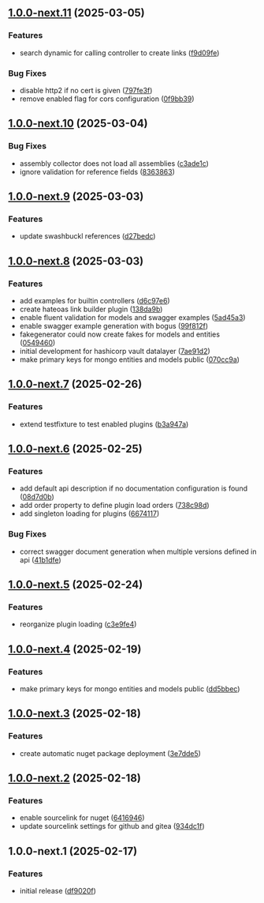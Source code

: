 ## [1.0.0-next.11](https://git.x-breitschaft.de/global/xsdk/compare/v1.0.0-next.10...v1.0.0-next.11) (2025-03-05)

### Features

* search dynamic for calling controller to create links ([f9d09fe](https://git.x-breitschaft.de/global/xsdk/commit/f9d09fecc848ae061445efa908ad71dfd72a6be2))

### Bug Fixes

* disable http2 if no cert is given ([797fe3f](https://git.x-breitschaft.de/global/xsdk/commit/797fe3f1d0ac56f71bb9065722bdb1265ef59ffc))
* remove enabled flag for cors configuration ([0f9bb39](https://git.x-breitschaft.de/global/xsdk/commit/0f9bb390a7bd785492cbb374f9cad8bfeb22aa6b))

## [1.0.0-next.10](https://git.x-breitschaft.de/global/xsdk/compare/v1.0.0-next.9...v1.0.0-next.10) (2025-03-04)

### Bug Fixes

* assembly collector does not load all assemblies ([c3ade1c](https://git.x-breitschaft.de/global/xsdk/commit/c3ade1c722be6bc5c992494a98fa93da4917586f))
* ignore validation for reference fields ([8363863](https://git.x-breitschaft.de/global/xsdk/commit/83638633f8367e0439bd2af01946596169e697a1))

## [1.0.0-next.9](https://git.x-breitschaft.de/global/xsdk/compare/v1.0.0-next.8...v1.0.0-next.9) (2025-03-03)

### Features

* update swashbuckl references ([d27bedc](https://git.x-breitschaft.de/global/xsdk/commit/d27bedcdfe27fd3ea27c7fed6b86feed7c6690dc))

## [1.0.0-next.8](https://git.x-breitschaft.de/global/xsdk/compare/v1.0.0-next.7...v1.0.0-next.8) (2025-03-03)

### Features

* add examples for builtin controllers ([d6c97e6](https://git.x-breitschaft.de/global/xsdk/commit/d6c97e61a7c83887b794cf7b8ed8dc714f427bfb))
* create hateoas link builder plugin ([138da9b](https://git.x-breitschaft.de/global/xsdk/commit/138da9bb1e7357fed0c2b97249cb59cec2b29a78))
* enable fluent validation for models and swagger examples ([5ad45a3](https://git.x-breitschaft.de/global/xsdk/commit/5ad45a324c648c15be24b102e194fc77b4b93137))
* enable swagger example generation with bogus ([99f812f](https://git.x-breitschaft.de/global/xsdk/commit/99f812fef37738a6e967ca8577ec7d79b3b65974))
* fakegenerator could now create fakes for models and entities ([0549460](https://git.x-breitschaft.de/global/xsdk/commit/05494600204842b3dbc77e79e3e1ff646c25da6f))
* initial development for hashicorp vault datalayer ([7ae91d2](https://git.x-breitschaft.de/global/xsdk/commit/7ae91d2e8d9cf5f0b1d78b5388a1d50446f8c256))
* make primary keys for mongo entities and models public ([070cc9a](https://git.x-breitschaft.de/global/xsdk/commit/070cc9a5363ee36ef9d5b131128b793b0a68a4d4))

## [1.0.0-next.7](https://git.x-breitschaft.de/global/xsdk/compare/v1.0.0-next.6...v1.0.0-next.7) (2025-02-26)

### Features

* extend testfixture to test enabled plugins ([b3a947a](https://git.x-breitschaft.de/global/xsdk/commit/b3a947a4ee8b3b0232b3833ce8100b8b17666839))

## [1.0.0-next.6](https://git.x-breitschaft.de/global/xsdk/compare/v1.0.0-next.5...v1.0.0-next.6) (2025-02-25)

### Features

* add default api description if no documentation configuration is found ([08d7d0b](https://git.x-breitschaft.de/global/xsdk/commit/08d7d0b6bb319f17d96fb7effd48fb8c1658a8bf))
* add order property to define plugin load orders ([738c98d](https://git.x-breitschaft.de/global/xsdk/commit/738c98daa509fdcf4f21c513659317c8be91a0be))
* add singleton loading for plugins ([6674117](https://git.x-breitschaft.de/global/xsdk/commit/66741173939c54d3e8682fd4336824c61cbd5b80))

### Bug Fixes

* correct swagger document generation when multiple versions defined in api ([41b1dfe](https://git.x-breitschaft.de/global/xsdk/commit/41b1dfe57e9233bf9774f7054ee5a49815bce2a9))

## [1.0.0-next.5](https://git.x-breitschaft.de/global/xsdk/compare/v1.0.0-next.4...v1.0.0-next.5) (2025-02-24)

### Features

* reorganize plugin loading ([c3e9fe4](https://git.x-breitschaft.de/global/xsdk/commit/c3e9fe4a3e4f181248a7c5c27cd0857a49d34cf9))

## [1.0.0-next.4](https://git.x-breitschaft.de/global/xsdk/compare/v1.0.0-next.3...v1.0.0-next.4) (2025-02-19)

### Features

* make primary keys for mongo entities and models public ([dd5bbec](https://git.x-breitschaft.de/global/xsdk/commit/dd5bbecb193874955f6757880268958ba63bb855))

## [1.0.0-next.3](https://git.x-breitschaft.de/global/xsdk/compare/v1.0.0-next.2...v1.0.0-next.3) (2025-02-18)

### Features

* create automatic nuget package deployment ([3e7dde5](https://git.x-breitschaft.de/global/xsdk/commit/3e7dde5a7009e5a24f2ec39b1b9efc2b38a5ecc9))

## [1.0.0-next.2](https://git.x-breitschaft.de/global/xsdk/compare/v1.0.0-next.1...v1.0.0-next.2) (2025-02-18)

### Features

* enable sourcelink for nuget ([6416946](https://git.x-breitschaft.de/global/xsdk/commit/641694658099a0f10454909505212623825bd9c2))
* update sourcelink settings for github and gitea ([934dc1f](https://git.x-breitschaft.de/global/xsdk/commit/934dc1f092ca71cc537b18dee23b21e33a8307a3))

## 1.0.0-next.1 (2025-02-17)

### Features

* initial release ([df9020f](https://git.x-breitschaft.de/global/xsdk/commit/df9020f820ff5757255c2cc34a4a5bc3e4054da1))
